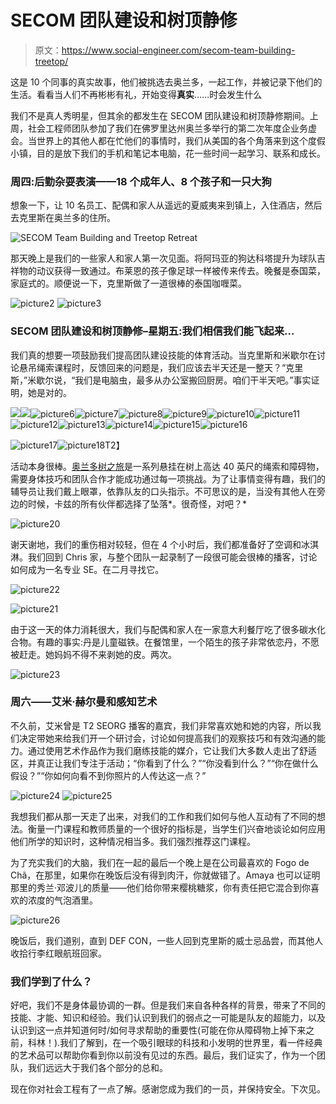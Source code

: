 # SECOM 团队建设和树顶静修

> 原文：<https://www.social-engineer.com/secom-team-building-treetop/>

这是 10 个同事的真实故事，他们被挑选去奥兰多，一起工作，并被记录下他们的生活。看看当人们不再彬彬有礼，开始变得**真实**……时会发生什么

我们不是真人秀明星，但其余的都发生在 SECOM 团队建设和树顶静修期间。上周，社会工程师团队参加了我们在佛罗里达州奥兰多举行的第二次年度企业务虚会。当世界上的其他人都在忙他们的事情时，我们从美国的各个角落来到这个度假小镇，目的是放下我们的手机和笔记本电脑，花一些时间一起学习、联系和成长。

### 周四:后勤杂耍表演——18 个成年人、8 个孩子和一只大狗

想象一下，让 10 名员工、配偶和家人从遥远的夏威夷来到镇上，入住酒店，然后去克里斯在奥兰多的住所。

![SECOM Team Building and Treetop Retreat](img/e132b0f960b514bc6ecce6d01b1db88c.png)

那天晚上是我们的一些家人和家人第一次见面。将阿玛亚的狗达科塔提升为球队吉祥物的动议获得一致通过。布莱恩的孩子像足球一样被传来传去。晚餐是泰国菜，家庭式的。顺便说一下，克里斯做了一道很棒的泰国咖喱菜。

![picture2](img/f5d8d88ad226e38f91a38a4848dff37d.png) ![picture3](img/6ab6e85cc4e5302765d339ac79276e8d.png)

### SECOM 团队建设和树顶静修–星期五:我们相信我们能飞起来…

我们真的想要一项鼓励我们提高团队建设技能的体育活动。当克里斯和米歇尔在讨论悬吊绳索课程时，反馈回来的问题是，我们应该去半天还是一整天？“克里斯，”米歇尔说，“我们是电脑虫，最多从办公室搬回厨房。咱们干半天吧。”事实证明，她是对的。

![](img/b2b2488ca6c6661e4163135f9dee7b7c.png)![](img/6bcb99aa72861bc7ab7cb694f72150dd.png)![picture6](img/65390cc8241a8bb5114276621b959b32.png)![picture7](img/cc9e516c2cccbfd5d98703994fb12332.png)![picture8](img/310b76fa6858bf5d214f3fb3d83f36c9.png)![picture9](img/d409302941cfac599eefb352bd2600b8.png)![picture10](img/36500473a7c030763508dc00810ad2e7.png)![picture11](img/adc72845ed275971fbd2073c06a540d5.png)![picture12](img/f2b1d722a7dffe2715084079fd333f61.png)![picture13](img/3cfbeea76a810fbb73f6916af1e0f42c.png)![picture14](img/d196ef5f7a1335ab911bd0fc43e07e17.png)![picture15](img/11a0ee192bc1dce1ba780d869a751ee3.png)![picture16](img/fa9d01476f91439f65f70318fd6b8476.png)

![picture17](img/1843c179443e69ab0c1b0ca489d0fcbe.png)![picture18](img/113551bb6b4e04433dfeccc84661549d.png)T2】

活动本身很棒。[奥兰多树之旅](https://www.orlandotreetrek.com/)是一系列悬挂在树上高达 40 英尺的绳索和障碍物，需要身体技巧和团队合作才能成功通过每一项挑战。为了让事情变得有趣，我们的辅导员让我们戴上眼罩，依靠队友的口头指示。不可思议的是，当没有其他人在旁边的时候，卡兹的所有伙伴都选择了坠落*。很奇怪，对吧？*

![picture20](img/54a8692f151511cebdafc67346728935.png)

谢天谢地，我们的重伤相对较轻，但在 4 个小时后，我们都准备好了空调和冰淇淋。我们回到 Chris 家，与整个团队一起录制了一段很可能会很棒的播客，讨论如何成为一名专业 SE。在二月寻找它。

![picture22](img/ccfe54c3544dfb79b9b024885113a2f0.png)

![picture21](img/4ddbf254700d8d31a0374ca96d642364.png)

由于这一天的体力消耗很大，我们与配偶和家人在一家意大利餐厅吃了很多碳水化合物。有趣的事实:丹是儿童磁铁。在餐馆里，一个陌生的孩子非常依恋丹，不愿被赶走。她妈妈不得不来剥她的皮。两次。

![picture23](img/5ffbf0cd6accb3bd15ed97ff1e896606.png)

### 周六——艾米·赫尔曼和感知艺术

不久前，艾米曾是 T2 SEORG 播客的嘉宾，我们非常喜欢她和她的内容，所以我们决定带她来给我们开一个研讨会，讨论如何提高我们的观察技巧和有效沟通的能力。通过使用艺术作品作为我们磨练技能的媒介，它让我们大多数人走出了舒适区，并真正让我们专注于活动；“你看到了什么？”“你没看到什么？”“你在做什么假设？”“你如何向看不到你照片的人传达这一点？”

![picture24](img/98422dd391ddcc367edd64549076e408.png) ![picture25](img/77376e1135511b4a63916e6ecef89c21.png)

我想我们都从那一天走了出来，对我们的工作和我们如何与他人互动有了不同的想法。衡量一门课程和教师质量的一个很好的指标是，当学生们兴奋地谈论如何应用他们所学的知识时，这种情况相当多。我们强烈推荐这门课程。

为了充实我们的大脑，我们在一起的最后一个晚上是在公司最喜欢的 Fogo de Chã，在那里，如果你在晚饭后没有得到肉汗，你就做错了。Amaya 也可以证明那里的秀兰·邓波儿的质量——他们给你带来樱桃糖浆，你有责任把它混合到你喜欢的浓度的气泡酒里。

![picture26](img/400a3d6a95cf5aaef8a2dbc95de3f9e4.png)

晚饭后，我们道别，直到 DEF CON，一些人回到克里斯的威士忌品尝，而其他人收拾行李红眼航班回家。

### 我们学到了什么？

好吧，我们不是身体最协调的一群。但是我们来自各种各样的背景，带来了不同的技能、才能、知识和经验。我们认识到我们的弱点之一可能是队友的超能力，以及认识到这一点并知道何时/如何寻求帮助的重要性(可能在你从障碍物上掉下来之前，科林！).我们了解到，在一个吸引眼球的科技和小发明的世界里，看一件经典的艺术品可以帮助你看到你以前没有见过的东西。最后，我们证实了，作为一个团队，我们远远大于我们各个部分的总和。

现在你对社会工程有了一点了解。感谢您成为我们的一员，并保持安全。下次见。